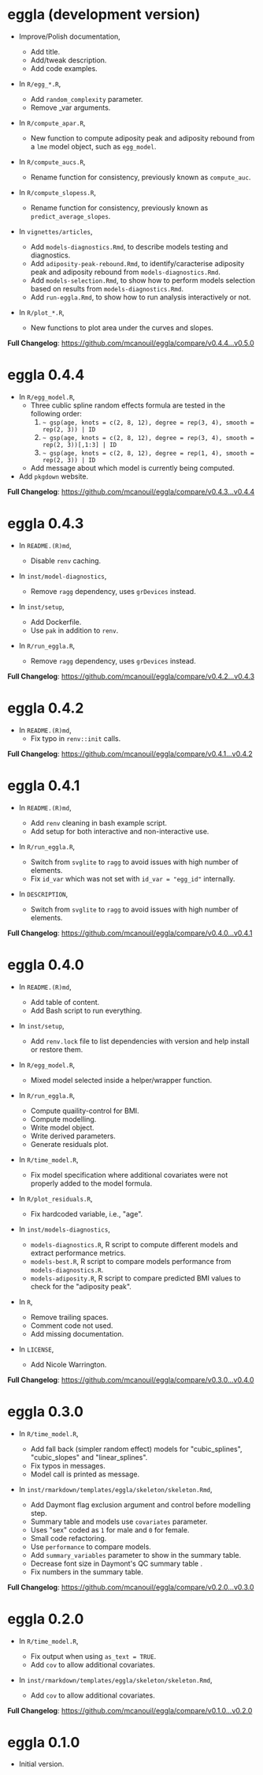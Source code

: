 # eggla (development version)

- Improve/Polish documentation,
  - Add title.
  - Add/tweak description.
  - Add code examples.

- In `R/egg_*.R`,
  - Add `random_complexity` parameter.
  - Remove _var arguments.

- In `R/compute_apar.R`,
  - New function to compute adiposity peak and adiposity rebound from a `lme` model object, such as `egg_model`.

- In `R/compute_aucs.R`,
  - Rename function for consistency, previously known as `compute_auc`.

- In `R/compute_slopess.R`,
  - Rename function for consistency, previously known as `predict_average_slopes`.

- In `vignettes/articles`,
  - Add `models-diagnostics.Rmd`, to describe models testing and diagnostics.
  - Add `adiposity-peak-rebound.Rmd`, to identify/caracterise adiposity peak and adiposity rebound from `models-diagnostics.Rmd`.
  - Add `models-selection.Rmd`, to show how to perform models selection based on results from `models-diagnostics.Rmd`.
  - Add `run-eggla.Rmd`, to show how to run analysis interactively or not.

- In `R/plot_*.R`,
  - New functions to plot area under the curves and slopes.

**Full Changelog**: https://github.com/mcanouil/eggla/compare/v0.4.4...v0.5.0

# eggla 0.4.4

- In `R/egg_model.R`,
  - Three cublic spline random effects formula are tested in the following order:
    1. `~ gsp(age, knots = c(2, 8, 12), degree = rep(3, 4), smooth = rep(2, 3)) | ID`
    2. `~ gsp(age, knots = c(2, 8, 12), degree = rep(3, 4), smooth = rep(2, 3))[,1:3] | ID`
    3. `~ gsp(age, knots = c(2, 8, 12), degree = rep(1, 4), smooth = rep(2, 3)) | ID`
  - Add message about which model is currently being computed.
- Add `pkgdown` website.

**Full Changelog**: https://github.com/mcanouil/eggla/compare/v0.4.3...v0.4.4

# eggla 0.4.3

- In `README.(R)md`,
  - Disable `renv` caching.

- In `inst/model-diagnostics`,
  - Remove `ragg` dependency, uses `grDevices` instead.

- In `inst/setup`,
  - Add Dockerfile.
  - Use `pak` in addition to `renv`.

- In `R/run_eggla.R`,
  - Remove `ragg` dependency, uses `grDevices` instead.

**Full Changelog**: https://github.com/mcanouil/eggla/compare/v0.4.2...v0.4.3

# eggla 0.4.2

- In `README.(R)md`,
  - Fix typo in `renv::init` calls.

**Full Changelog**: https://github.com/mcanouil/eggla/compare/v0.4.1...v0.4.2

# eggla 0.4.1

- In `README.(R)md`,
  - Add `renv` cleaning in bash example script.
  - Add setup for both interactive and non-interactive use.

- In `R/run_eggla.R`,
  - Switch from `svglite` to `ragg` to avoid issues with high number of elements.
  - Fix `id_var` which was not set with `id_var = "egg_id"` internally.

- In `DESCRIPTION`,
  - Switch from `svglite` to `ragg` to avoid issues with high number of elements.

**Full Changelog**: https://github.com/mcanouil/eggla/compare/v0.4.0...v0.4.1

# eggla 0.4.0

- In `README.(R)md`,
  - Add table of content.
  - Add Bash script to run everything.

- In `inst/setup`,
  - Add `renv.lock` file to list dependencies with version and help install or restore them.

- In `R/egg_model.R`,
  - Mixed model selected inside a helper/wrapper function.

- In `R/run_eggla.R`,
  - Compute quaility-control for BMI.
  - Compute modelling.
  - Write model object.
  - Write derived parameters.
  - Generate residuals plot.

- In `R/time_model.R`,
  - Fix model specification where additional covariates were not properly added to the model formula.

- In `R/plot_residuals.R`,
  - Fix hardcoded variable, i.e., "age".

- In `inst/models-diagnostics`,
  - `models-diagnostics.R`, R script to compute different models and extract performance metrics.
  - `models-best.R`, R script to compare models performance from `models-diagnostics.R`.
  - `models-adiposity.R`, R script to compare predicted BMI values to check for the "adiposity peak".

- In `R`,
  - Remove trailing spaces.
  - Comment code not used.
  - Add missing documentation.

- In `LICENSE`,
  - Add Nicole Warrington.

**Full Changelog**: https://github.com/mcanouil/eggla/compare/v0.3.0...v0.4.0

# eggla 0.3.0

- In `R/time_model.R`,
  - Add fall back (simpler random effect) models for "cubic_splines", "cubic_slopes" and "linear_splines".
  - Fix typos in messages.
  - Model call is printed as message.

- In `inst/rmarkdown/templates/eggla/skeleton/skeleton.Rmd`,
  - Add Daymont flag exclusion argument and control before modelling step.
  - Summary table and models use `covariates` parameter.
  - Uses "sex" coded as `1` for male and `0` for female.
  - Small code refactoring.
  - Use `performance` to compare models.
  - Add `summary_variables` parameter to show in the summary table.
  - Decrease font size in Daymont's QC summary table .
  - Fix numbers in the summary table.

**Full Changelog**: https://github.com/mcanouil/eggla/compare/v0.2.0...v0.3.0

# eggla 0.2.0

- In `R/time_model.R`,
  - Fix output when using `as_text = TRUE`.
  - Add `cov` to allow additional covariates.

- In `inst/rmarkdown/templates/eggla/skeleton/skeleton.Rmd`,
  - Add `cov` to allow additional covariates.

**Full Changelog**: https://github.com/mcanouil/eggla/compare/v0.1.0...v0.2.0

# eggla 0.1.0

- Initial version.
